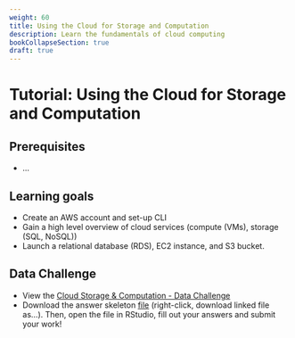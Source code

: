 ```yaml
---
weight: 60
title: Using the Cloud for Storage and Computation
description: Learn the fundamentals of cloud computing
bookCollapseSection: true
draft: true
---
```


# Tutorial: Using the Cloud for Storage and Computation

## Prerequisites
* ...


## Learning goals

* Create an AWS account and set-up CLI
* Gain a high level overview of cloud services (compute (VMs), storage (SQL, NoSQL))
* Launch a relational database (RDS), EC2 instance, and S3 bucket.

## Data Challenge
- View the [Cloud Storage & Computation - Data Challenge](cloud-storage-computation.html)
- Download the answer skeleton [file](cloud-storage-computation-skeleton.R) (right-click, download linked file as...). Then, open the file in RStudio, fill out your answers and submit your work!
